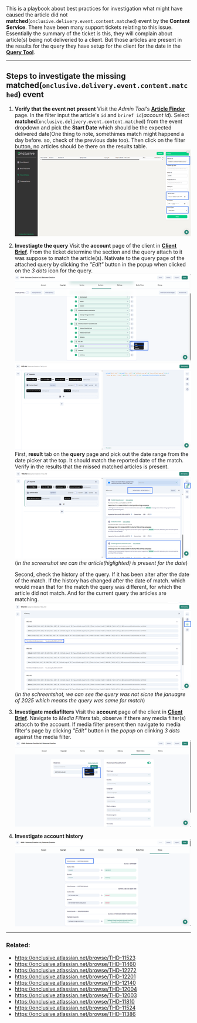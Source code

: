 This is a playbook about best practices for investigation what might have caused the article did not **matched**(`onclusive.delivery.event.content.matched`) event by the **Content Service**. There have been many support tickets relating to this issue. Essentially the summary of the ticket is this, they will complain about article(s) being not deliveried to a client. But those articles are present in the results for the query they have setup for the client for the date in the [**Query Tool**](https://querytool.platform.onclusive.org).

---

## Steps to investigate the missing **matched**(`onclusive.delivery.event.content.matched`) event

1. **Verify that the event not present**
    Visit the _Admin Tool_'s [**Article Finder**](https://client-brief.platform.onclusive.org/admin/find-article) page. In the filter input the article's `id` and `briref id`(_account id_). Select **matched**(`onclusive.delivery.event.content.matched`) from the event dropdown and pick the **Start Date** which should be the expected delivered date(One thing to note, somethimes match might happend a day before. so, check of the previous date too). Then click on the filter button, no articles should be there on the results table.
    ![aritcle_finder_screenshot](https://raw.githubusercontent.com/dinabandhuchak/documentation/refs/heads/main/assets/Screenshot%202025-07-12%20092916.png)
2. **Investiagte the query**
    Visit the **account** page of the client in [**Client Brief**](https://client-brief.platform.onclusive.org/). From the ticket determine the section and the query attach to it was suppose to match the article(s). Nativate to the query page of the attached query by clicking the _"Edit"_ button in the popup when clicked on the _3 dots_ icon for the query.
    ![account_page_section_tab_screenshot](https://raw.githubusercontent.com/dinabandhuchak/documentation/refs/heads/main/assets/Screenshot%202025-07-12%20094048.png)
    ![attached_query_page_schreenshot](https://raw.githubusercontent.com/dinabandhuchak/documentation/refs/heads/main/assets/Screenshot%202025-07-12%20094126.png)
    First, **result** tab on the **query** page and pick out the date range from the date picker at the top. It should match the reported date of the match. Verify in the results that the missed matched articles is present.
    ![query_page_result_tab_screenshot](https://raw.githubusercontent.com/dinabandhuchak/documentation/refs/heads/main/assets/Screenshot%202025-07-12%20095031.png)
    (_in the screenshot we can the article(higlighted) is present for the date_)
    
    Second, check the history of the query. If it has been alter after the date of the match. If the history has changed after the date of match. which would mean that for the match the query was different, for which the article did not match. And for the current query the articles are matching.
    ![query_page_history_tab_screenshot](https://raw.githubusercontent.com/dinabandhuchak/documentation/refs/heads/main/assets/Screenshot%202025-07-12%20095123.png)
    (_in the schreentshot, we can see the query was not sicne the januagre of 2025 which means the query was same for match_)
3. **Investigate mediafilters**
    Visit the **account** page of the client in  [**Client Brief**](https://client-brief.platform.onclusive.org/). Navigate to _Media Filters_ tab, observe if there any media filter(s) attacch to the account. If media filter present then navigate to media filter's page by clicking _"Edit"_ button in the _popup_ on clinking _3 dots_ against the media filter.
    ![account_page_mediafilter_tab_scheenshot](https://raw.githubusercontent.com/dinabandhuchak/documentation/refs/heads/main/assets/Screenshot%202025-07-12%20101107.png)
4.  **Investigate account history**
    ![account_page_history_tab_screenshot](https://raw.githubusercontent.com/dinabandhuchak/documentation/refs/heads/main/assets/Screenshot%202025-07-12%20101146.png)

---

### Related:
- https://onclusive.atlassian.net/browse/THD-11523
- https://onclusive.atlassian.net/browse/THD-11460
- https://onclusive.atlassian.net/browse/THD-12272
- https://onclusive.atlassian.net/browse/THD-12201
- https://onclusive.atlassian.net/browse/THD-12140
- https://onclusive.atlassian.net/browse/THD-12004
- https://onclusive.atlassian.net/browse/THD-12003
- https://onclusive.atlassian.net/browse/THD-11810
- https://onclusive.atlassian.net/browse/THD-11524
- https://onclusive.atlassian.net/browse/THD-11386